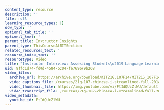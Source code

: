 ```yaml
---
content_type: resource
description: ''
file: null
learning_resource_types: []
ocw_type: ''
optional_tab_title: ''
optional_text: ''
parent_title: Instructor Insights
parent_type: ThisCourseAtMITSection
related_resources_text: ''
resource_index_text: ''
resourcetype: Video
title: "Instructor Interview: Assessing Students\u2019 Language Learning"
uid: 9ffc1d74-fd0d-4584-5204-fe769679b268
video_files:
  archive_url: https://archive.org/download/MIT21G.107F14/MIT21G_107F14_Assessment_300k.mp4
  video_captions_file: /courses/21g-107-chinese-i-streamlined-fall-2014/c7811206090e5557aab135f925bfd2e1_FtIdQUcZlWU.vtt
  video_thumbnail_file: https://img.youtube.com/vi/FtIdQUcZlWU/default.jpg
  video_transcript_file: /courses/21g-107-chinese-i-streamlined-fall-2014/d4743335067252f4fd06ccdd23c3ad01_FtIdQUcZlWU.pdf
video_metadata:
  youtube_id: FtIdQUcZlWU
---
```

